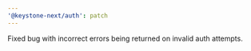 ```yaml
---
'@keystone-next/auth': patch
---
```


Fixed bug with incorrect errors being returned on invalid auth attempts.

